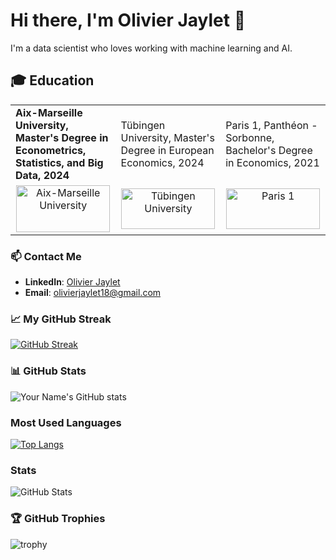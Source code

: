 # Hi there, I'm Olivier Jaylet 👋

I'm a data scientist who loves working with machine learning and AI.

## 🎓 Education
<table>

   <tr>
    <td><strong>Aix-Marseille University, Master's Degree in Econometrics, Statistics, and Big Data, 2024</strong></td>
    <td>Tübingen University, Master's Degree in European Economics, 2024</td>
    <td>Paris 1, Panthéon - Sorbonne, Bachelor's Degree in Economics, 2021</td>
  </tr>
  <tr>
    <td align="center"><img src="https://www.amse-aixmarseille.fr/sites/default/files/amse_logo.svg" alt="Aix-Marseille University" width="150" height="75"/></td>
    <td align="center"><img src="https://www.iapb.org/wp-content/uploads/2020/09/The-Eberhard-Karls-University-of-Tubingen.png" alt="Tübingen University" width="150" height="65"/></td>
    <td align="center"><img src="https://upload.wikimedia.org/wikipedia/commons/9/99/Logo_of_the_Pantheon-Sorbonne_University_in_Paris.png" alt="Paris 1" width="150" height="65"/></td>
  </tr>

</table>

### 📫 Contact Me
- **LinkedIn**: [Olivier Jaylet](https://www.linkedin.com/in/olivier-jaylet-547027207/)
- **Email**: [olivierjaylet18@gmail.com](mailto:olivierjaylet18@gmail.com)

### 📈 My GitHub Streak
[![GitHub Streak](http://github-readme-streak-stats.herokuapp.com?user=Olivierjaylet&theme=dark&date_format=M%20j%5B%2C%20Y%5D)](https://git.io/streak-stats)

### 📊 GitHub Stats
![Your Name's GitHub stats](https://github-readme-stats.vercel.app/api?username=Olivierjaylet&show_icons=true&theme=radical)

### Most Used Languages
[![Top Langs](https://github-readme-stats.vercel.app/api/top-langs/?username=Olivierjaylet)](https://github.com/anuraghazra/github-readme-stats)

### Stats
![GitHub Stats](https://github-readme-stats.vercel.app/api?username=Olivierjaylet&show_icons=true&theme=radical)

### 🏆 GitHub Trophies
![trophy](https://github-profile-trophy.vercel.app/?username=Olivierjaylet&theme=dracula)


<!--
**Olivierjaylet/Olivierjaylet** is a ✨ _special_ ✨ repository because its `README.md` (this file) appears on your GitHub profile.

Here are some ideas to get you started:

- 🔭 I’m currently working on ...
- 🌱 I’m currently learning ...
- 👯 I’m looking to collaborate on ...
- 🤔 I’m looking for help with ...
- 💬 Ask me about ...
- 📫 How to reach me: ...
- 😄 Pronouns: ...
- ⚡ Fun fact: ...
-->
